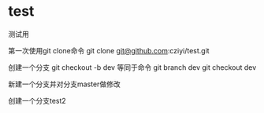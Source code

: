 # test
测试用

第一次使用git clone命令
git clone git@github.com:cziyi/test.git

创建一个分支
git checkout -b dev
等同于命令
git branch dev
git checkout dev

新建一个分支并对分支master做修改

创建一个分支test2
